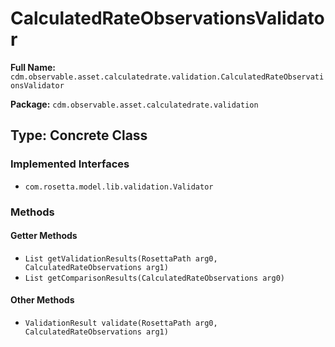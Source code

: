 # CalculatedRateObservationsValidator

**Full Name:** `cdm.observable.asset.calculatedrate.validation.CalculatedRateObservationsValidator`

**Package:** `cdm.observable.asset.calculatedrate.validation`

## Type: Concrete Class

### Implemented Interfaces

- `com.rosetta.model.lib.validation.Validator`

### Methods

#### Getter Methods

- `List getValidationResults(RosettaPath arg0, CalculatedRateObservations arg1)`
- `List getComparisonResults(CalculatedRateObservations arg0)`

#### Other Methods

- `ValidationResult validate(RosettaPath arg0, CalculatedRateObservations arg1)`

